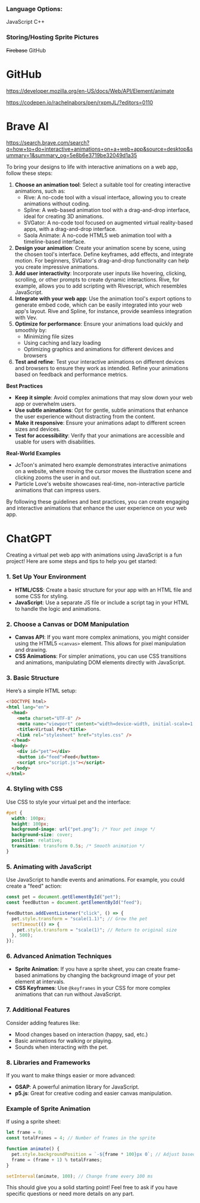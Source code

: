 ### Language Options:

JavaScript
C++

### Storing/Hosting Sprite Pictures

~~Firebase~~
GitHub

# GitHub

https://developer.mozilla.org/en-US/docs/Web/API/Element/animate

https://codepen.io/rachelnabors/pen/rxpmJL/?editors=0110

# Brave AI

https://search.brave.com/search?q=how+to+do+interactive+animations+on+a+web+app&source=desktop&summary=1&summary_og=5e8b6e3719be32049d1a35

To bring your designs to life with interactive animations on a web app, follow these steps:

1. **Choose an animation tool**: Select a suitable tool for creating interactive animations, such as:
   - Rive: A no-code tool with a visual interface, allowing you to create animations without coding.
   - Spline: A web-based animation tool with a drag-and-drop interface, ideal for creating 3D animations.
   - SVGator: A no-code tool focused on augmented virtual reality-based apps, with a drag-and-drop interface.
   - Saola Animate: A no-code HTML5 web animation tool with a timeline-based interface.
2. **Design your animation**: Create your animation scene by scene, using the chosen tool's interface. Define keyframes, add effects, and integrate motion. For beginners, SVGator's drag-and-drop functionality can help you create impressive animations.
3. **Add user interactivity**: Incorporate user inputs like hovering, clicking, scrolling, or other prompts to create dynamic interactions. Rive, for example, allows you to add scripting with Rivescript, which resembles JavaScript.
4. **Integrate with your web app**: Use the animation tool's export options to generate embed code, which can be easily integrated into your web app's layout. Rive and Spline, for instance, provide seamless integration with Vev.
5. **Optimize for performance**: Ensure your animations load quickly and smoothly by:
   - Minimizing file sizes
   - Using caching and lazy loading
   - Optimizing graphics and animations for different devices and browsers
6. **Test and refine**: Test your interactive animations on different devices and browsers to ensure they work as intended. Refine your animations based on feedback and performance metrics.

**Best Practices**

- **Keep it simple**: Avoid complex animations that may slow down your web app or overwhelm users.
- **Use subtle animations**: Opt for gentle, subtle animations that enhance the user experience without distracting from the content.
- **Make it responsive**: Ensure your animations adapt to different screen sizes and devices.
- **Test for accessibility**: Verify that your animations are accessible and usable for users with disabilities.

**Real-World Examples**

- JcToon's animated hero example demonstrates interactive animations on a website, where moving the cursor moves the illustration scene and clicking zooms the user in and out.
- Particle Love's website showcases real-time, non-interactive particle animations that can impress users.

By following these guidelines and best practices, you can create engaging and interactive animations that enhance the user experience on your web app.

# ChatGPT

Creating a virtual pet web app with animations using JavaScript is a fun project! Here are some steps and tips to help you get started:

### 1. Set Up Your Environment

- **HTML/CSS**: Create a basic structure for your app with an HTML file and some CSS for styling.
- **JavaScript**: Use a separate JS file or include a script tag in your HTML to handle the logic and animations.

### 2. Choose a Canvas or DOM Manipulation

- **Canvas API**: If you want more complex animations, you might consider using the HTML5 `<canvas>` element. This allows for pixel manipulation and drawing.
- **CSS Animations**: For simpler animations, you can use CSS transitions and animations, manipulating DOM elements directly with JavaScript.

### 3. Basic Structure

Here’s a simple HTML setup:

```html
<!DOCTYPE html>
<html lang="en">
  <head>
    <meta charset="UTF-8" />
    <meta name="viewport" content="width=device-width, initial-scale=1.0" />
    <title>Virtual Pet</title>
    <link rel="stylesheet" href="styles.css" />
  </head>
  <body>
    <div id="pet"></div>
    <button id="feed">Feed</button>
    <script src="script.js"></script>
  </body>
</html>
```

### 4. Styling with CSS

Use CSS to style your virtual pet and the interface:

```css
#pet {
  width: 100px;
  height: 100px;
  background-image: url("pet.png"); /* Your pet image */
  background-size: cover;
  position: relative;
  transition: transform 0.5s; /* Smooth animation */
}
```

### 5. Animating with JavaScript

Use JavaScript to handle events and animations. For example, you could create a "feed" action:

```javascript
const pet = document.getElementById("pet");
const feedButton = document.getElementById("feed");

feedButton.addEventListener("click", () => {
  pet.style.transform = "scale(1.1)"; // Grow the pet
  setTimeout(() => {
    pet.style.transform = "scale(1)"; // Return to original size
  }, 500);
});
```

### 6. Advanced Animation Techniques

- **Sprite Animation**: If you have a sprite sheet, you can create frame-based animations by changing the background image of your pet element at intervals.
- **CSS Keyframes**: Use `@keyframes` in your CSS for more complex animations that can run without JavaScript.

### 7. Additional Features

Consider adding features like:

- Mood changes based on interaction (happy, sad, etc.)
- Basic animations for walking or playing.
- Sounds when interacting with the pet.

### 8. Libraries and Frameworks

If you want to make things easier or more advanced:

- **GSAP**: A powerful animation library for JavaScript.
- **p5.js**: Great for creative coding and easier canvas manipulation.

### Example of Sprite Animation

If using a sprite sheet:

```javascript
let frame = 0;
const totalFrames = 4; // Number of frames in the sprite

function animate() {
  pet.style.backgroundPosition = `-${frame * 100}px 0`; // Adjust based on sprite size
  frame = (frame + 1) % totalFrames;
}

setInterval(animate, 100); // Change frame every 100 ms
```

This should give you a solid starting point! Feel free to ask if you have specific questions or need more details on any part.
